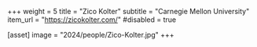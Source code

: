 +++
weight = 5
title = "Zico Kolter"
subtitle = "Carnegie Mellon University"
item_url = "https://zicokolter.com/"
#disabled = true

[asset]
  image = "2024/people/Zico-Kolter.jpg"
+++